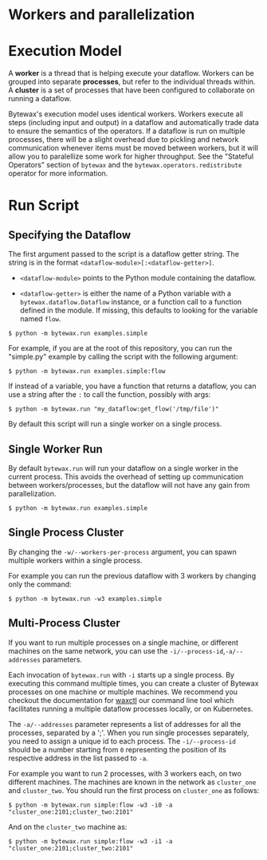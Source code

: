 # Workers and parallelization

# Execution Model

A **worker** is a thread that is helping execute your dataflow.
Workers can be grouped into separate **processes**, but refer to the
individual threads within. A **cluster** is a set of processes that
have been configured to collaborate on running a dataflow.

Bytewax's execution model uses identical workers. Workers execute all
steps (including input and output) in a dataflow and automatically
trade data to ensure the semantics of the operators. If a dataflow is
run on multiple processes, there will be a slight overhead due to
pickling and network communication whenever items must be moved
between workers, but it will allow you to paralellize some work for
higher throughput. See the "Stateful Operators" section of `bytewax`
and the `bytewax.operators.redistribute` operator for more
information.

# Run Script

## Specifying the Dataflow

The first argument passed to the script is a dataflow getter string.
The string is in the format `<dataflow-module>[:<dataflow-getter>]`.

- `<dataflow-module>` points to the Python module containing the dataflow.

- `<dataflow-getter>` is either the name of a Python variable with a
  `bytewax.dataflow.Dataflow` instance, or a function call to a
  function defined in the module. If missing, this defaults to looking
  for the variable named `flow`.

```
$ python -m bytewax.run examples.simple
```

For example, if you are at the root of this repository, you can run the
"simple.py" example by calling the script with the following argument:

```
$ python -m bytewax.run examples.simple:flow
```

If instead of a variable, you have a function that returns a dataflow,
you can use a string after the `:` to call the function, possibly with args:


```
$ python -m bytewax.run "my_dataflow:get_flow('/tmp/file')"
```

By default this script will run a single worker on a single process.

## Single Worker Run

By default `bytewax.run` will run your dataflow on a single worker in
the current process. This avoids the overhead of setting up
communication between workers/processes, but the dataflow will not
have any gain from parallelization.

```
$ python -m bytewax.run examples.simple
```

## Single Process Cluster

By changing the `-w/--workers-per-process` argument, you can spawn
multiple workers within a single process.

For example you can run the previous dataflow with 3 workers by
changing only the command:

```
$ python -m bytewax.run -w3 examples.simple
```

## Multi-Process Cluster

If you want to run multiple processes on a single machine, or
different machines on the same network, you can use the
`-i/--process-id`,`-a/--addresses` parameters.

Each invocation of `bytewax.run` with `-i` starts up a single process.
By executing this command multiple times, you can create a cluster of
Bytewax processes on one machine or multiple machines. We recommend
you checkout the documentation for [waxctl](/docs/deployment/waxctl/)
our command line tool which facilitates running a multiple dataflow
processes locally, or on Kubernetes.

The `-a/--addresses` parameter represents a list of addresses for all
the processes, separated by a ';'. When you run single processes
separately, you need to assign a unique id to each process. The
`-i/--process-id` should be a number starting from `0` representing
the position of its respective address in the list passed to `-a`.

For example you want to run 2 processes, with 3 workers each, on two
different machines. The machines are known in the network as
`cluster_one` and `cluster_two`. You should run the first process on
`cluster_one` as follows:

```
$ python -m bytewax.run simple:flow -w3 -i0 -a "cluster_one:2101;cluster_two:2101"
```

And on the `cluster_two` machine as:

```
$ python -m bytewax.run simple:flow -w3 -i1 -a "cluster_one:2101;cluster_two:2101"
```
